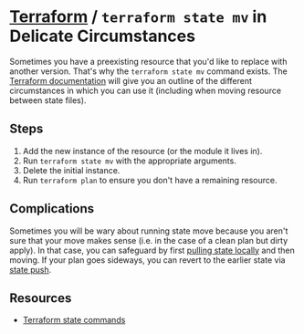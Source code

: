 # [Terraform](README.md) / `terraform state mv` in Delicate Circumstances

Sometimes you have a preexisting resource that you'd like to replace with another version. That's why the `terraform state mv` command exists. The [Terraform documentation](https://www.terraform.io/docs/commands/state/mv.html) will give you an outline of the different circumstances in which you can use it (including when moving resource between state files).

## Steps

1. Add the new instance of the resource (or the module it lives in).
1. Run `terraform state mv` with the appropriate arguments.
1. Delete the initial instance.
1. Run `terraform plan` to ensure you don't have a remaining resource.

## Complications

Sometimes you will be wary about running state move because you aren't sure that your move makes sense (i.e. in the case of a clean plan but dirty apply). In that case, you can safeguard by first [pulling state locally](https://www.terraform.io/docs/commands/state/pull.html) and then moving. If your plan goes sideways, you can revert to the earlier state via [state push](https://www.terraform.io/docs/commands/state/push.html).

## Resources

* [Terraform state commands](https://www.terraform.io/docs/commands/state/index.html)
